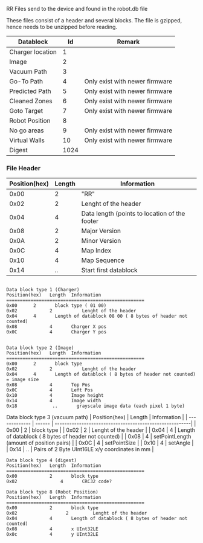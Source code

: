 RR Files send to the device and found in the robot.db file

These files consist of a header and several blocks.
The file is gzipped, hence needs to be unzipped before reading.


| Datablock        |  Id  | Remark                         |
| -----------------| ---- | ------------------------------ |
| Charger location | 	1   |                                | 
| Image 				   |  2   |                                |
| Vacuum Path			 |  3   |                                |
| Go-To Path       |  4   | Only exist with newer firmware | 
| Predicted Path   |  5   | Only exist with newer firmware | 
| Cleaned Zones    |  6   | Only exist with newer firmware | 
| Goto Target      |  7   | Only exist with newer firmware | 
| Robot Position   |  8   |                                | 
| No go areas      |  9   | Only exist with newer firmware | 
| Virtual Walls    | 10   | Only exist with newer firmware | 
| Digest    			 | 1024 |                                |

### File Header
| Position(hex) | Length | Information                                             |
| ------------- | ------ | --------------------------------------------------------|
| 0x00          |  2     | "RR"                                                    |
| 0x02			    |  2		 | Lenght of the header                                    |
| 0x04          |  4     | Data length (points to location of the footer           |
| 0x08		      |  2		 | Major Version                                           |
| 0x0A			    |  2  	 | Minor Version                                           |
| 0x0C          |  4     | Map Index                                               |
| 0x10          |  4    | Map Sequence                                             | 
| 0x14          |  ..    | Start first datablock                                   |



```

Data block type 1 (Charger)
Position(hex)   Length  Information
===================================================
0x00      2       block type ( 01 00)
0x02			2		    Lenght of the header
0x04      4       Length of datablock 08 00 ( 8 bytes of header not counted)
0x08			4		Charger X pos
0x0C			4		Charger Y pos


Data block type 2 (Image)
Position(hex)   Length  Information
===================================================
0x00      2       block type
0x02			2		    Lenght of the header
0x04      4       Length of datablock ( 8 bytes of header not counted) = image size
0x08			4		Top Pos
0x0C			4		Left Pos
0x10            4       Image height
0x14            4       Image width
0x18             ..       grayscale image data (each pixel 1 byte) 
```

Data block type 3 (vacuum path)
| Position(hex) | Length | Information                                             |
| ------------- | ------ | --------------------------------------------------------|
| 0x00          |  2     | block type                                              |
| 0x02			    |  2		 | Lenght of the header                                    |
| 0x04          |  4     | Length of datablock ( 8 bytes of header not counted)    |
| 0x08		      |  4		 | setPointLength (amount of position pairs)               |
| 0x0C			    |  4  	 | setPointSize                                            |
| 0x10          |  4     | setAngle                                                |
| 0x14          |  ..    | Pairs of 2 Byte UInt16LE x/y coordinates in mm          |


```
Data block type 4 (digest)
Position(hex)   Length  Information
===================================================
0x00            2       block type
0x02		      	4		CRC32 code?

Data block type 8 (Robot Position)
Position(hex)   Length  Information
===================================================
0x00            2       block type
0x02			      2		    Lenght of the header
0x04            4       Length of datablock ( 8 bytes of header not counted) 
0x08            4       x UInt32LE
0x0c            4       y UInt32LE



```


